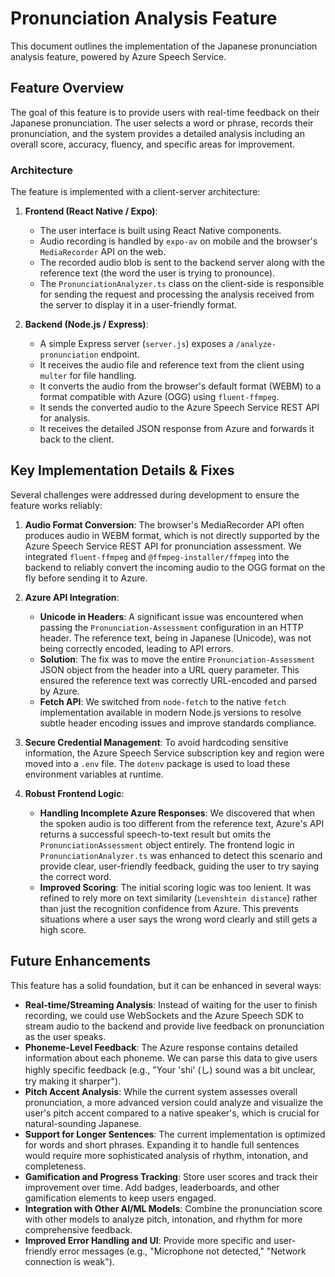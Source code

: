 # Pronunciation Analysis Feature

This document outlines the implementation of the Japanese pronunciation analysis feature, powered by Azure Speech Service.

## Feature Overview

The goal of this feature is to provide users with real-time feedback on their Japanese pronunciation. The user selects a word or phrase, records their pronunciation, and the system provides a detailed analysis including an overall score, accuracy, fluency, and specific areas for improvement.

### Architecture

The feature is implemented with a client-server architecture:

1.  **Frontend (React Native / Expo)**:
    *   The user interface is built using React Native components.
    *   Audio recording is handled by `expo-av` on mobile and the browser's `MediaRecorder` API on the web.
    *   The recorded audio blob is sent to the backend server along with the reference text (the word the user is trying to pronounce).
    *   The `PronunciationAnalyzer.ts` class on the client-side is responsible for sending the request and processing the analysis received from the server to display it in a user-friendly format.

2.  **Backend (Node.js / Express)**:
    *   A simple Express server (`server.js`) exposes a `/analyze-pronunciation` endpoint.
    *   It receives the audio file and reference text from the client using `multer` for file handling.
    *   It converts the audio from the browser's default format (WEBM) to a format compatible with Azure (OGG) using `fluent-ffmpeg`.
    *   It sends the converted audio to the Azure Speech Service REST API for analysis.
    *   It receives the detailed JSON response from Azure and forwards it back to the client.

## Key Implementation Details & Fixes

Several challenges were addressed during development to ensure the feature works reliably:

1.  **Audio Format Conversion**: The browser's MediaRecorder API often produces audio in WEBM format, which is not directly supported by the Azure Speech Service REST API for pronunciation assessment. We integrated `fluent-ffmpeg` and `@ffmpeg-installer/ffmpeg` into the backend to reliably convert the incoming audio to the OGG format on the fly before sending it to Azure.

2.  **Azure API Integration**:
    *   **Unicode in Headers**: A significant issue was encountered when passing the `Pronunciation-Assessment` configuration in an HTTP header. The reference text, being in Japanese (Unicode), was not being correctly encoded, leading to API errors.
    *   **Solution**: The fix was to move the entire `Pronunciation-Assessment` JSON object from the header into a URL query parameter. This ensured the reference text was correctly URL-encoded and parsed by Azure.
    *   **Fetch API**: We switched from `node-fetch` to the native `fetch` implementation available in modern Node.js versions to resolve subtle header encoding issues and improve standards compliance.

3.  **Secure Credential Management**: To avoid hardcoding sensitive information, the Azure Speech Service subscription key and region were moved into a `.env` file. The `dotenv` package is used to load these environment variables at runtime.

4.  **Robust Frontend Logic**:
    *   **Handling Incomplete Azure Responses**: We discovered that when the spoken audio is too different from the reference text, Azure's API returns a successful speech-to-text result but omits the `PronunciationAssessment` object entirely. The frontend logic in `PronunciationAnalyzer.ts` was enhanced to detect this scenario and provide clear, user-friendly feedback, guiding the user to try saying the correct word.
    *   **Improved Scoring**: The initial scoring logic was too lenient. It was refined to rely more on text similarity (`Levenshtein distance`) rather than just the recognition confidence from Azure. This prevents situations where a user says the wrong word clearly and still gets a high score.

## Future Enhancements

This feature has a solid foundation, but it can be enhanced in several ways:

*   **Real-time/Streaming Analysis**: Instead of waiting for the user to finish recording, we could use WebSockets and the Azure Speech SDK to stream audio to the backend and provide live feedback on pronunciation as the user speaks.
*   **Phoneme-Level Feedback**: The Azure response contains detailed information about each phoneme. We can parse this data to give users highly specific feedback (e.g., "Your 'shi' (し) sound was a bit unclear, try making it sharper").
*   **Pitch Accent Analysis**: While the current system assesses overall pronunciation, a more advanced version could analyze and visualize the user's pitch accent compared to a native speaker's, which is crucial for natural-sounding Japanese.
*   **Support for Longer Sentences**: The current implementation is optimized for words and short phrases. Expanding it to handle full sentences would require more sophisticated analysis of rhythm, intonation, and completeness.
*   **Gamification and Progress Tracking**: Store user scores and track their improvement over time. Add badges, leaderboards, and other gamification elements to keep users engaged.
*   **Integration with Other AI/ML Models**: Combine the pronunciation score with other models to analyze pitch, intonation, and rhythm for more comprehensive feedback.
*   **Improved Error Handling and UI**: Provide more specific and user-friendly error messages (e.g., "Microphone not detected," "Network connection is weak").
